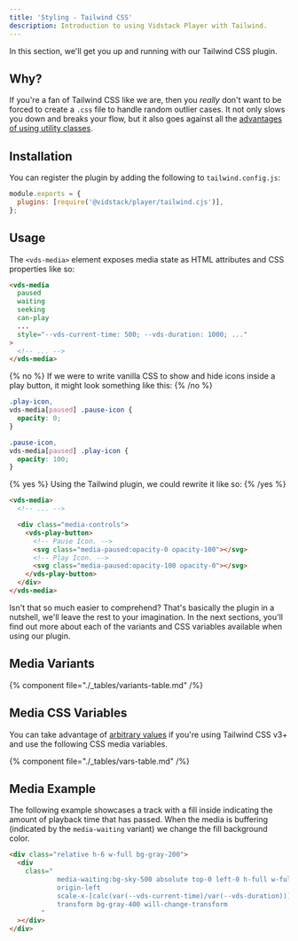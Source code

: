 ```yaml
---
title: 'Styling - Tailwind CSS'
description: Introduction to using Vidstack Player with Tailwind.
---
```


In this section, we'll get you up and running with our Tailwind CSS plugin.

## Why?

If you're a fan of Tailwind CSS like we are, then you _really_ don't want to be forced to create
a `.css` file to handle random outlier cases. It not only slows you down and breaks your flow,
but it also goes against all the
[advantages of using utility classes](https://adamwathan.me/css-utility-classes-and-separation-of-concerns).

## Installation

You can register the plugin by adding the following to `tailwind.config.js`:

```js {% title="tailwind.config.js" copyHighlight=true highlight="2" %}
module.exports = {
  plugins: [require('@vidstack/player/tailwind.cjs')],
};
```

## Usage

The `<vds-media>` element exposes media state as HTML attributes and CSS properties like so:

```html
<vds-media
  paused
  waiting
  seeking
  can-play
  ...
  style="--vds-current-time: 500; --vds-duration: 1000; ..."
>
  <!-- ... -->
</vds-media>
```

{% no %}
If we were to write vanilla CSS to show and hide icons inside a play button, it might look
something like this:
{% /no %}

```css
.play-icon,
vds-media[paused] .pause-icon {
  opacity: 0;
}

.pause-icon,
vds-media[paused] .play-icon {
  opacity: 100;
}
```

{% yes %}
Using the Tailwind plugin, we could rewrite it like so:
{% /yes %}

```html {% highlight="7,9" %}
<vds-media>
  <!-- ... -->

  <div class="media-controls">
    <vds-play-button>
      <!-- Pause Icon. -->
      <svg class="media-paused:opacity-0 opacity-100"></svg>
      <!-- Play Icon. -->
      <svg class="media-paused:opacity-100 opacity-0"></svg>
    </vds-play-button>
  </div>
</vds-media>
```

Isn't that so much easier to comprehend? That's basically the plugin in a nutshell,
we'll leave the rest to your imagination. In the next sections, you'll find out more about
each of the variants and CSS variables available when using our plugin.

## Media Variants

{% component file="./_tables/variants-table.md" /%}

## Media CSS Variables

You can take advantage of [arbitrary values](https://tailwindcss.com/docs/adding-custom-styles#using-arbitrary-values)
if you're using Tailwind CSS v3+ and use the following CSS media variables.

{% component file="./_tables/vars-table.md" /%}

## Media Example

The following example showcases a track with a fill inside indicating the amount of
playback time that has passed. When the media is buffering (indicated by the `media-waiting` variant)
we change the fill background color.

```html {% copy=true %}
<div class="relative h-6 w-full bg-gray-200">
  <div
    class="
			media-waiting:bg-sky-500 absolute top-0 left-0 h-full w-full
			origin-left
			scale-x-[calc(var(--vds-current-time)/var(--vds-duration))]
			transform bg-gray-400 will-change-transform
		"
  ></div>
</div>
```

